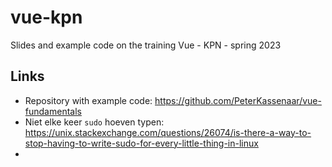 # vue-kpn
Slides and example code on the training Vue - KPN - spring 2023

## Links
- Repository with example code: https://github.com/PeterKassenaar/vue-fundamentals
- Niet elke keer `sudo` hoeven typen: https://unix.stackexchange.com/questions/26074/is-there-a-way-to-stop-having-to-write-sudo-for-every-little-thing-in-linux
- 

